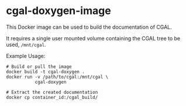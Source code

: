 cgal-doxygen-image
==================

This Docker image can be used to build the documentation of CGAL.

It requires a single user mounted volume containing the CGAL tree to be used, `/mnt/cgal`.

Example Usage:

    # Build or pull the image
    docker build -t cgal-doxygen .
    docker run -v /path/to/cgal:/mnt/cgal \
               cgal-doxygen

    # Extract the created documentation
    docker cp container_id:/cgal_build/

